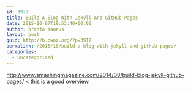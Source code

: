 ```yaml
---
id: 3917
title: Build A Blog With Jekyll And GitHub Pages
date: 2015-10-07T19:53:40+00:00
author: bronto saurus
layout: post
guid: http://b.pwnz.org/?p=3917
permalink: /2015/10/build-a-blog-with-jekyll-and-github-pages/
categories:
  - Uncategorized
---
```

<http://www.smashingmagazine.com/2014/08/build-blog-jekyll-github-pages/> < this is a good overview.